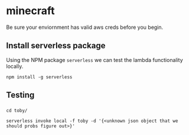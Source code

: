 # minecraft

Be sure your enviornment has valid aws creds before you begin.

## Install serverless package
Using the NPM package `serverless` we can test the lambda functionality locally.

```
npm install -g serverless
```

## Testing

###
```
cd toby/
```
```
serverless invoke local -f toby -d '{<unknown json object that we should probs figure out>}'
```
